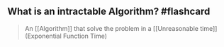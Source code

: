 ## What is an intractable Algorithm? #flashcard 

> An [[Algorithm]] that solve the problem in a [[Unreasonable time]] (Exponential Function Time)
<!--ID: 1676852093962-->
